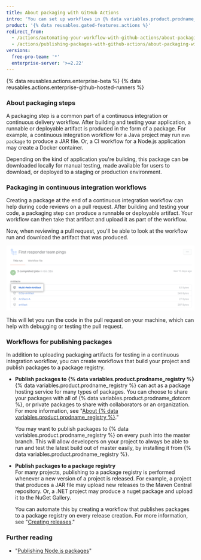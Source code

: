 ```yaml
---
title: About packaging with GitHub Actions
intro: 'You can set up workflows in {% data variables.product.prodname_actions %} to produce packages and upload them to {% data variables.product.prodname_registry %} or another package hosting provider.'
product: '{% data reusables.gated-features.actions %}'
redirect_from:
  - /actions/automating-your-workflow-with-github-actions/about-packaging-with-github-actions
  - /actions/publishing-packages-with-github-actions/about-packaging-with-github-actions
versions:
  free-pro-team: '*'
  enterprise-server: '>=2.22'
---
```


{% data reusables.actions.enterprise-beta %}
{% data reusables.actions.enterprise-github-hosted-runners %}

### About packaging steps

A packaging step is a common part of a continuous integration or continuous delivery workflow. After building and testing your application, a runnable or deployable artifact is produced in the form of a package. For example, a continuous integration workflow for a Java project may run `mvn package` to produce a JAR file. Or, a CI workflow for a Node.js application may create a Docker container.

Depending on the kind of application you're building, this package can be downloaded locally for manual testing, made available for users to download, or deployed to a staging or production environment.

### Packaging in continuous integration workflows

Creating a package at the end of a continuous integration workflow can help during code reviews on a pull request. After building and testing your code, a packaging step can produce a runnable or deployable artifact. Your workflow can then take that artifact and upload it as part of the workflow.

Now, when reviewing a pull request, you'll be able to look at the workflow run and download the artifact that was produced.

![Download artifact drop-down menu](/assets/images/help/repository/artifact-drop-down.png)

This will let you run the code in the pull request on your machine, which can help with debugging or testing the pull request.

### Workflows for publishing packages

In addition to uploading packaging artifacts for testing in a continuous integration workflow, you can create workflows that build your project and publish packages to a package registry.

* **Publish packages to {% data variables.product.prodname_registry %}**  
  {% data variables.product.prodname_registry %} can act as a package hosting service for many types of packages. You can choose to share your packages with all of {% data variables.product.prodname_dotcom %}, or private packages to share with collaborators or an organization. For more information, see "[About {% data variables.product.prodname_registry %}](/github/managing-packages-with-github-packages/about-github-packages)."

  You may want to publish packages to {% data variables.product.prodname_registry %} on every push into the master branch. This will allow developers on your project to always be able to run and test the latest build out of master easily, by installing it from {% data variables.product.prodname_registry %}.

* **Publish packages to a package registry**  
  For many projects, publishing to a package registry is performed whenever a new version of a project is released. For example, a project that produces a JAR file may upload new releases to the Maven Central repository. Or, a .NET project may produce a nuget package and upload it to the NuGet Gallery.

  You can automate this by creating a workflow that publishes packages to a package registry on every release creation. For more information, see "[Creating releases](/github/administering-a-repository/creating-releases)."

### Further reading

- "[Publishing Node.js packages](/actions/automating-your-workflow-with-github-actions/publishing-nodejs-packages)"
